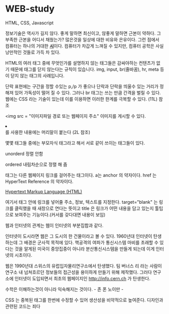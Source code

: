 # WEB-study
HTML,  CSS, Javascript


정보기술은 역사가 길지 않다. 
좋게 말하면 최신이고,
않좋게 말하면 근본이 약하다. 
그 부족한 근본을 어디서 채웠는가?
많은것을 일상에 대한 비유와 은유이다. 
그런 점에서 컴퓨터는 하나의 거대한 <strong><u>시</u></strong>이다.
컴퓨터가 차갑게 느껴질 수 있지만,
컴퓨터 공학은 사실 낭만적인 것들로 가득 차 있다. 

HTML의 여러 태그 중에
무엇인가를 설명하지 않는 태그들은
감싸야하는 컨텐츠가 없기 때문에
태그를 닫지 않는다는 규칙이 있습니다.
img, input, br(줄바꿈), hr, meta 등이 
닫지 않는 태그의 사례입니다.


단락 표현에는 구간을 정할 수있는 p,/p 가 좋으나 단락과 단락을 띄울수 있는 거리가
정해져 있어 가독성이 떨어 질 수 있다. 
그러나 br 태그는 쓰는 만큼 간격을 벌릴 수 있다. 
웹에는 CSS 라는 기술이 있는데 이를 이용하면 이러한 한계를 극복할 수 있다. (11L) 참조

<img src = "이미지파일 경로 또는 웹페이지 주소" 이미지를 게시할 수 있다. 

<li></li> 를 사용한 내용에는 머리말이 붙는다  (2L 참조)

몇몇 태그들 중에는 부모자식 태그라고 해서 서로 같이 쓰이는 태그들이 있다. 
<ul></ul> unorderd 정렬 안함
<ol></ol> ordered 내림차순으로 정렬 해 줌

<a></a> 태그는 다른 웹페이지 링크를 걸어주는 태그이다. a는 anchor 의 약자이다. 
href 는  HyperText Reference 의 약자이다. 

<a href="https://www.w3.org/TR/html5/" target="_blank" title="html5 specification">
Hypertext Markup Language (HTML)</a>

여기서 <a> 태그 안에 링크를 넣어줄 주소, 정보, 텍스트를 지정한다. target="blank" 는 링크를 클릭했을 때
    새창으로 연다는 뜻이고 title 은 링크가 어떤 내용을 담고 있는지 툴팁으로 보여주는 기능이다.(커서를 갖다대면 
    내용이 보임)


웹과 인터넷의 관계는 웹이 인터넷의 부분집합과 같다.

인터넷이 도시라면 웹은 그 도시의 한 건물이라고 볼 수 있다. 
1960년대 인터넷이 탄생하는데 그 배경은 군사적 목적에 있다. 
핵공격의 여파가 통신시스템 마비를 초래할 수 있다는 것을 알게된 미국이 
중앙집중이 아니라 분산통신시스템을 만들게 되는데 이게 인터넷의 시초이다. 

웹은 1990년대 스위스의 유럽입자물리연구소에서 탄생했다. 팀 버너스 리 라는 사람이 
연구소 내 넘쳐흐르던 정보들의 접근성을 용이하게 만들기 위해 제작했다. 그러다 연구소에 인터넷이 도입되면서
최초의 웹페이지인 http://info.cern.ch 가 탄생한다. 

수학은 이해하는것이 아니라 익숙해지는 것이다. - 존 폰 노이만 - 

CSS 는 중복된 태그를 한번에 수정할 수 있어 생산성을 비약적으로 높여준다. 
디자인과 관련된 코드는 죄다 <style> 태그에 전부 넣는다. 
style 태그는 선택자를 사용해서 디자인을 변경할 수 있다. 선택자가 지정한 모든 태그안의 내용을 변경함

속성은 태그안에서 직접 지정해서 선택자가 필요없ㄱ음 

    <style>
        a/*태그선택자*/ {
            color:black; /*선언*/
            text-decoration:none; /*웹페이지에 대한 모든 a 태그에 대해 모든 디자인을 제거*/
        }
        .saw/*클래스 선택자*/ {
            color:black; /*선언*/
            text-decoration:none; /*웹페이지에 대한 모든 a 태그에 대해 모든 디자인을 제거*/
        }
        </style>

        #active/*id 선택자*/ {
            color:black; /*선언*/
            text-decoration:none; /*웹페이지에 대한 모든 a 태그에 대해 모든 디자인을 제거*/
        }
CSS 에서 display 속성은 해당요소를 어떻게 보여줄지 결정한다. 
주로 4가지 속성값이 쓰이는데 태그마다 기본값이 다르다. 

none 요소를 보이지 않도록 설정 블럭도 안잡아 먹음 
block
inline
inline-block

CSS 파일을 만들고html 에서 링크를 거는 방법이 생김으로 써 생산성이 더욱 높아졌다. 
효율적 측면에서 캐싱이라는 기술이 생기면서 네트워크 트래픽도 덜 잡아먹을 수 있다. 
웹페이지 디자인이 비슷하면 CSS 파일을 캐시에 저장하여 중복을 제거한다. 

정보기술에 있어서 중복을 줄여서 재사용성을 높이고 가독성을 높이고 유지보수를 편리하게 만드는 것이 얼마나
중요한 것인지 알아야 한다. 

